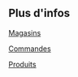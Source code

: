 ## Plus d'infos

<a class='see-also' href='magasins.html'><span class='title'>Magasins</span></a>

<a class='see-also' href='commandes.html'><span class='title'>Commandes</span></a>

<a class='see-also' href='produits.html'><span class='title'>Produits</span></a>


